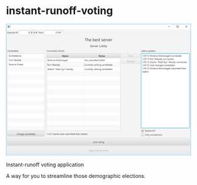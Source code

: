 # instant-runoff-voting

![Image of the server lobby](screenshots/screenshot-host-lobby.png)

Instant-runoff voting application

A way for you to streamline those demographic elections.

